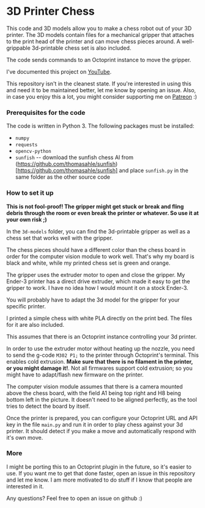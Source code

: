 # 3D Printer Chess

This code and 3D models allow you to make a chess robot out of your 3D printer. The 3D models contain files for a mechanical gripper that attaches to the print head of the printer and can move chess pieces around. A well-grippable 3d-printable chess set is also included.

The code sends commands to an Octoprint instance to move the gripper. 

I've documented this project on [YouTube](https://youtu.be/6b2As388-Ro). 

This repository isn't in the cleanest state. If you're interested in using this and need it to be maintained better, let me know by opening an issue. 
Also, in case you enjoy this a lot, you might consider supporting me on [Patreon](https://patreon.com/MatouMakes) :)

### Prerequisites for the code

The code is written in Python 3. The following packages must be installed:

* `numpy`
* `requests`
* `opencv-python`
* `sunfish` -- download the sunfish chess AI from (https://github.com/thomasahle/sunfish)[https://github.com/thomasahle/sunfish] and place `sunfish.py` in the same folder as the other source code


### How to set it up

**This is not fool-proof! The gripper might get stuck or break and fling debris through the room or even break the printer or whatever. So use it at your own risk ;)**

In the `3d-models` folder, you can find the 3d-printable gripper as well as a chess set that works well with the gripper. 

The chess pieces should have a different color than the chess board in order for the computer vision module to work well. That's why my board is black and white, while my printed chess set is green and orange. 

The gripper uses the extruder motor to open and close the gripper. My Ender-3 printer has a direct drive extruder, which made it easy to get the gripper to work. I have no idea how I would mount it on a stock Ender-3. 

You will probably have to adapt the 3d model for the gripper for your specific printer. 

I printed a simple chess with white PLA directly on the print bed. The files for it are also included. 

This assumes that there is an Octoprint instance controlling your 3d printer. 

In order to use the extruder motor without heating up the nozzle, you need to send the g-code `M302 P1;` to the printer through Octoprint's terminal. This enables cold extrusion. **Make sure that there is no filament in the printer, or you might damage it!**. Not all firmwares support cold extrusion; so you might have to adapt/flash new firmware on the printer. 

The computer vision module assumes that there is a camera mounted above the chess board, with the field A1 being top right and H8 being bottom left in the picture. It doesn't need to be aligned perfectly, as the tool tries to detect the board by itself. 

Once the printer is prepared, you can configure your Octoprint URL and API key in the file `main.py` and run it in order to play chess against your 3d printer. It should detect if you make a move and automatically respond with it's own move. 

### More

I might be porting this to an Octoprint plugin in the future, so it's easier to use. If you want me to get that done faster, open an issue in this repository and let me know. I am more motivated to do stuff if I know that people are interested in it. 

Any questions? Feel free to open an issue on github :)
